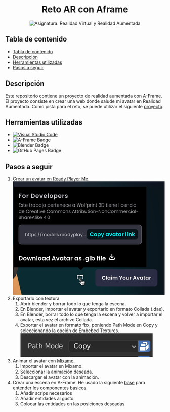 <div align="center">
  
  <h1 align="center">Reto AR con Aframe</h1>
  <img src="https://img.shields.io/badge/Asignatura-Realidad_virtual_y_realidad_aumentada-ecece0?style=for-the-badge" alt="Asignatura: Realidad Virtual y Realidad Aumentada">
</div>

## Tabla de contenido

- [Tabla de contenido](#tabla-de-contenido)
- [Descripción](#descripción)
- [Herramientas utilizadas](#herramientas-utilizadas)
- [Pasos a seguir](#pasos-a-seguir)

## Descripción

Este repositorio contiene un proyecto de realidad aumentada con A-Frame. El proyecto consiste en crear una web donde salude mi avatar en Realidad Aumentada. Como pista para el reto, se puede utilizar el siguiente [proyecto](https://aframe.io/blog/webxr-ar-module/).

## Herramientas utilizadas

- [![Visual Studio Code](https://badges.aleen42.com/src/visual_studio_code.svg)](https://code.visualstudio.com/)
- ![A-Frame Badge](https://img.shields.io/badge/A--Frame-EF2D5E?logo=aframe&logoColor=fff&style=flat)
- ![Blender Badge](https://img.shields.io/badge/Blender-F5792A?logo=blender&logoColor=fff&style=flat)
- ![GitHub Pages Badge](https://img.shields.io/badge/GitHub_Pages-181717?logo=github&logoColor=fff&style=flat)

## Pasos a seguir

1. Crear un avatar en [Ready Player Me](https://readyplayer.me/).
   ![Pantalla de descarga de avatar de Ready Player Me](assets/image.png)
2. Exportarlo con textura
   1. Abrir blender y borrar todo lo que tenga la escena.
   2. En Blender, importar el avatar y exportarlo en formato Collada (.dae).
   3. En Blender, borrar todo lo que tenga la escena y volver a importar el avatar, esta vez el archivo Collada.
   4. Exportar el avatar en formato fbx, poniendo Path Mode en Copy y seleccionando la opción de Embebed Textures.
      ![Path Mode en Copy y Embedded Textures](assets/image-1.png)
3. Animar el avatar con [Mixamo](https://www.mixamo.com/).
   1. Importar el avatar en Mixamo.
   2. Seleccionar la animación deseada.
   3. Descargar el avatar con la animación.
4. Crear una escena en A-Frame. He usado la siguiente [base](https://aframe.io/docs/1.6.0/introduction/#getting-started) para entender los componentes básicos.
   1. Añadir scrips necesarios
   2. Añadir entidades al gusto
   3. Colocar las entidades en las posiciones deseadas
